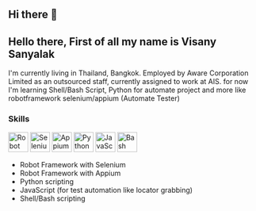 ## Hi there 👋

<!--
**visanu1996/visanu1996** is a ✨ _special_ ✨ repository because its `README.md` (this file) appears on your GitHub profile.

Here are some ideas to get you started:


- 🔭 I’m currently working on ...
- 🌱 I’m currently learning ...
- 👯 I’m looking to collaborate on ...
- 🤔 I’m looking for help with ...
- 💬 Ask me about ...
- 📫 How to reach me: ...
- 😄 Pronouns: ...
- ⚡ Fun fact: ...
-->

## Hello there, First of all my name is Visany Sanyalak
I'm currently living in Thailand, Bangkok.
Employed by Aware Corporation Limited as an outsourced staff, currently assigned to work at AIS.
for now  I'm learning Shell/Bash Script, Python for automate project and more like robotframework  selenium/appium (Automate Tester)

### Skills

<p align="left">
  <img src="https://cdn.jsdelivr.net/npm/simple-icons@latest/icons/robotframework.svg" alt="Robot Framework" width="40" height="40"/>
  <img src="https://www.selenium.dev/images/selenium_logo_square_green.png" alt="Selenium" width="40" height="40"/>
  <img src="https://upload.wikimedia.org/wikipedia/commons/9/90/Appium-logo.svg" alt="Appium" width="40" height="40"/>
  <img src="https://cdn.jsdelivr.net/gh/devicons/devicon/icons/python/python-original.svg" alt="Python" width="40" height="40"/>
  <img src="https://cdn.jsdelivr.net/gh/devicons/devicon/icons/javascript/javascript-original.svg" alt="JavaScript" width="40" height="40"/>
  <img src="https://cdn.jsdelivr.net/gh/devicons/devicon/icons/bash/bash-original.svg" alt="Bash" width="40" height="40"/>
</p>

- Robot Framework with Selenium  
- Robot Framework with Appium  
- Python scripting  
- JavaScript (for test automation like locator grabbing)  
- Shell/Bash scripting
